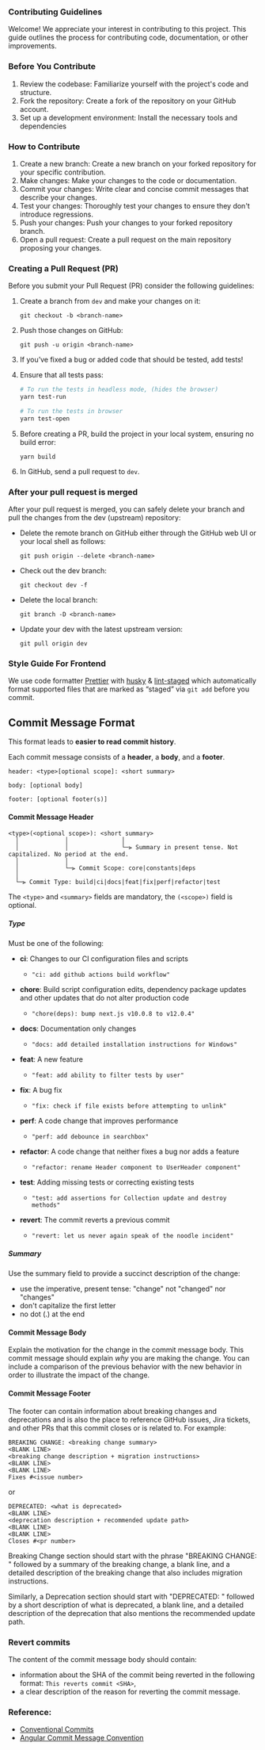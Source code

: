 ### Contributing Guidelines

Welcome! We appreciate your interest in contributing to this project. This guide outlines the process for contributing code, documentation, or other improvements.

### Before You Contribute

1. Review the codebase: Familiarize yourself with the project's code and structure.
2. Fork the repository: Create a fork of the repository on your GitHub account.
3. Set up a development environment: Install the necessary tools and dependencies

### How to Contribute

1. Create a new branch: Create a new branch on your forked repository for your specific contribution.
2. Make changes: Make your changes to the code or documentation.
3. Commit your changes: Write clear and concise commit messages that describe your changes.
4. Test your changes: Thoroughly test your changes to ensure they don't introduce regressions.
5. Push your changes: Push your changes to your forked repository branch.
6. Open a pull request: Create a pull request on the main repository proposing your changes.

### Creating a Pull Request (PR)

Before you submit your Pull Request (PR) consider the following guidelines:

1. Create a branch from `dev` and make your changes on it:

   ```shell
   git checkout -b <branch-name>
   ```

2. Push those changes on GitHub:

   ```shell
   git push -u origin <branch-name>
   ```

3. If you’ve fixed a bug or added code that should be tested, add tests!
4. Ensure that all tests pass:

   ```bash
   # To run the tests in headless mode, (hides the browser)
   yarn test-run

   # To run the tests in browser
   yarn test-open
   ```

5. Before creating a PR, build the project in your local system, ensuring no
   build error:
   ```shell
   yarn build
   ```
6. In GitHub, send a pull request to `dev`.

### After your pull request is merged

After your pull request is merged, you can safely delete your branch and pull
the changes from the dev (upstream) repository:

- Delete the remote branch on GitHub either through the GitHub web UI or your
  local shell as follows:

  ```shell
  git push origin --delete <branch-name>
  ```

- Check out the dev branch:

  ```shell
  git checkout dev -f
  ```

- Delete the local branch:

  ```shell
  git branch -D <branch-name>
  ```

- Update your dev with the latest upstream version:

  ```shell
  git pull origin dev
  ```

### Style Guide For Frontend

We use code formatter [Prettier](https://prettier.io/) with
[husky](https://github.com/typicode/husky) &
[lint-staged](https://github.com/okonet/lint-staged) which automatically format
supported files that are marked as “staged” via `git add` before you commit.

## <a name="commit-format"></a> Commit Message Format

This format leads to **easier to read commit history**.

Each commit message consists of a **header**, a **body**, and a **footer**.

```properties
header: <type>[optional scope]: <short summary>

body: [optional body]

footer: [optional footer(s)]
```

#### <a name="commit-header"></a>Commit Message Header

```
<type>(<optional scope>): <short summary>
  │             │               │
  │             │               └─⫸ Summary in present tense. Not capitalized. No period at the end.
  │             │
  │             └─⫸ Commit Scope: core|constants|deps
  │
  └─⫸ Commit Type: build|ci|docs|feat|fix|perf|refactor|test
```

The `<type>` and `<summary>` fields are mandatory, the `(<scope>)` field is
optional.

##### Type

Must be one of the following:

- **ci**: Changes to our CI configuration files and scripts
  - `"ci: add github actions build workflow"`
- **chore**: Build script configuration edits, dependency package updates and
  other updates that do not alter production code

  - `"chore(deps): bump next.js v10.0.8 to v12.0.4"`

- **docs**: Documentation only changes

  - `"docs: add detailed installation instructions for Windows"`

- **feat**: A new feature

  - `"feat: add ability to filter tests by user"`

- **fix**: A bug fix

  - `"fix: check if file exists before attempting to unlink"`

- **perf**: A code change that improves performance
  - `"perf: add debounce in searchbox"`
- **refactor**: A code change that neither fixes a bug nor adds a feature
  - `"refactor: rename Header component to UserHeader component"`
- **test**: Adding missing tests or correcting existing tests
  - `"test: add assertions for Collection update and destroy methods"`
- **revert**: The commit reverts a previous commit
  - `"revert: let us never again speak of the noodle incident"`

##### Summary

Use the summary field to provide a succinct description of the change:

- use the imperative, present tense: "change" not "changed" nor "changes"
- don't capitalize the first letter
- no dot (.) at the end

#### <a name="commit-body"></a>Commit Message Body

Explain the motivation for the change in the commit message body. This commit
message should explain _why_ you are making the change. You can include a
comparison of the previous behavior with the new behavior in order to illustrate
the impact of the change.

#### <a name="commit-footer"></a>Commit Message Footer

The footer can contain information about breaking changes and deprecations and
is also the place to reference GitHub issues, Jira tickets, and other PRs that
this commit closes or is related to. For example:

```
BREAKING CHANGE: <breaking change summary>
<BLANK LINE>
<breaking change description + migration instructions>
<BLANK LINE>
<BLANK LINE>
Fixes #<issue number>
```

or

```
DEPRECATED: <what is deprecated>
<BLANK LINE>
<deprecation description + recommended update path>
<BLANK LINE>
<BLANK LINE>
Closes #<pr number>
```

Breaking Change section should start with the phrase "BREAKING CHANGE: "
followed by a summary of the breaking change, a blank line, and a detailed
description of the breaking change that also includes migration instructions.

Similarly, a Deprecation section should start with "DEPRECATED: " followed by a
short description of what is deprecated, a blank line, and a detailed
description of the deprecation that also mentions the recommended update path.

### Revert commits

The content of the commit message body should contain:

- information about the SHA of the commit being reverted in the following
  format: `This reverts commit <SHA>`,
- a clear description of the reason for reverting the commit message.

### Reference:

- [Conventional Commits](https://conventionalcommits.org)
- [Angular Commit Message Convention](https://github.com/angular/angular/blob/master/CONTRIBUTING.md/)
